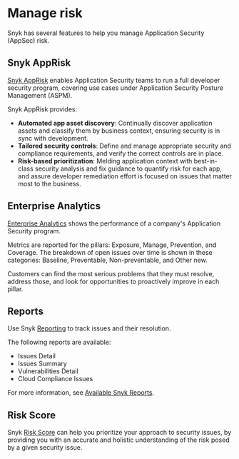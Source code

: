 # Manage risk

Snyk has several features to help you manage Application Security (AppSec) risk.

## Snyk AppRisk

[Snyk AppRisk](snyk-apprisk/) enables Application Security teams to run a full developer security program, covering use cases under Application Security Posture Management (ASPM).&#x20;

Snyk AppRisk provides:

* **Automated app asset discovery**: Continually discover application assets and classify them by business context, ensuring security is in sync with development.
* **Tailored security controls**: Define and manage appropriate security and compliance requirements, and verify the correct controls are in place.
* **Risk-based prioritization**: Melding application context with best-in-class security analysis and fix guidance to quantify risk for each app, and assure developer remediation effort is focused on issues that matter most to the business.

## Enterprise Analytics

[Enterprise Analytics](enterprise-analytics.md) shows the performance of a company's Application Security program.&#x20;

Metrics are reported for the pillars: Exposure, Manage, Prevention, and Coverage. The breakdown of open issues over time is shown in these categories: Baseline, Preventable, Non-preventable, and Other new.&#x20;

Customers can find the most serious problems that they must resolve, address those, and look for opportunities to proactively improve in each pillar.

## Reports

Use Snyk [Reporting](../manage-issues/reporting/) to track issues and their resolution.

The following reports are available:

* Issues Detail
* Issues Summary
* Vulnerabilities Detail
* Cloud Compliance Issues

For more information, see [Available Snyk Reports](../manage-issues/reporting/available-snyk-reports.md).

## Risk Score

Snyk [Risk Score](prioritize-your-issues/risk-score.md) can help you prioritize your approach to security issues, by providing you with an accurate and holistic understanding of the risk posed by a given security issue.
